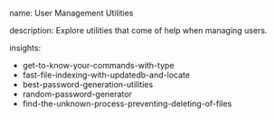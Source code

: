 name: User Management Utilities

description: Explore utilities that come of help when managing users.

insights:
  - get-to-know-your-commands-with-type
  - fast-file-indexing-with-updatedb-and-locate
  - best-password-generation-utilities
  - random-password-generator
  - find-the-unknown-process-preventing-deleting-of-files